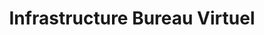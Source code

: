 ---
title: Infrastructure Bureau Virtuel
slug: cloud-desktop-infrastructure
excerpt: Découvrez nos guides autour du produit Infrastructure Bureau Virtuel
sections: Mise en place, Tutoriels
order: 12
---